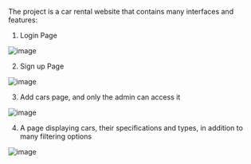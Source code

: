 The project is a car rental website that contains many interfaces and features:

1. Login Page

![image](https://user-images.githubusercontent.com/95938496/213730917-b07e4f40-5446-434f-9a3a-7011d0d73abb.png)






2. Sign up Page

![image](https://user-images.githubusercontent.com/95938496/213730946-9e7e58b0-ad8b-4068-b394-25f55e416d9f.png)






3. Add cars page, and only the admin can access it

![image](https://user-images.githubusercontent.com/95938496/213732129-5e443831-54c7-477a-9a04-227e282c24e1.png)






4. A page displaying cars, their specifications and types, in addition to many filtering options

![image](https://user-images.githubusercontent.com/95938496/213734232-fe4b24c1-8308-42e6-8b28-e0ea52973bae.png)
